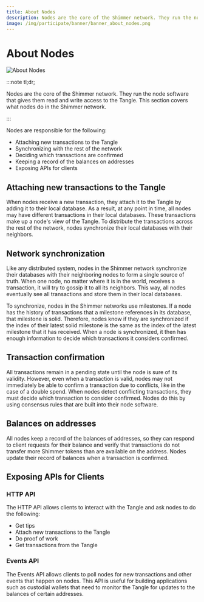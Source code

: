 ```yaml
---
title: About Nodes
description: Nodes are the core of the Shimmer network. They run the node software that gives them read and write access to the Tangle.
image: /img/participate/banner/banner_about_nodes.png
---
```


# About Nodes

![About Nodes](/img/participate/banner/banner_about_nodes.png)

:::note tl;dr;

Nodes are the core of the Shimmer network. They run the node software that gives them read and write access to the Tangle. This section covers what nodes do in the Shimmer network.

:::

Nodes are responsible for the following:

- Attaching new transactions to the Tangle
- Synchronizing with the rest of the network
- Deciding which transactions are confirmed
- Keeping a record of the balances on addresses
- Exposing APIs for clients

## Attaching new transactions to the Tangle

When nodes receive a new transaction, they attach it to the Tangle by adding it to their local database. As a result, at any point in time, all nodes may have different transactions in their local databases. These transactions make up a node's view of the Tangle. To distribute the transactions across the rest of the network, nodes synchronize their local databases with their neighbors.

## Network synchronization

Like any distributed system, nodes in the Shimmer network synchronize their databases with their neighboring nodes to form a single source of truth. When one node, no matter where it is in the world, receives a transaction, it will try to gossip it to all its neighbors. This way, all nodes eventually see all transactions and store them in their local databases.

To synchronize, nodes in the Shimmer networks use milestones. If a node has the history of transactions that a milestone references in its database, that milestone is solid. Therefore, nodes know if they are synchronized if the index of their latest solid milestone is the same as the index of the latest milestone that it has received. When a node is synchronized, it then has enough information to decide which transactions it considers confirmed.

## Transaction confirmation

All transactions remain in a pending state until the node is sure of its validity. However, even when a transaction is valid, nodes may not immediately be able to confirm a transaction due to conflicts, like in the case of a double spend. When nodes detect conflicting transactions, they must decide which transaction to consider confirmed. Nodes do this by using consensus rules that are built into their node software.

## Balances on addresses

All nodes keep a record of the balances of addresses, so they can respond to client requests for their balance and verify that transactions do not transfer more Shimmer tokens than are available on the address. Nodes update their record of balances when a transaction is confirmed.

## Exposing APIs for Clients

### HTTP API

The HTTP API allows clients to interact with the Tangle and ask nodes to do the following:

- Get tips
- Attach new transactions to the Tangle
- Do proof of work
- Get transactions from the Tangle

### Events API

The Events API allows clients to poll nodes for new transactions and other events that happen on nodes. This API is useful for building applications such as custodial wallets that need to monitor the Tangle for updates to the balances of certain addresses.

